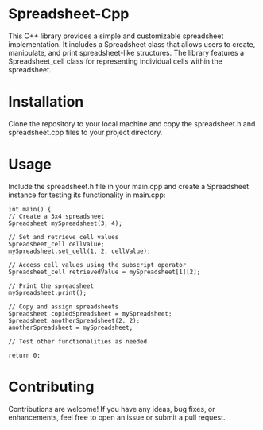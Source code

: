 # Spreadsheet-Cpp
This C++ library provides a simple and customizable spreadsheet implementation. It includes a Spreadsheet class that allows users to create, manipulate, and print spreadsheet-like structures. The library features a Spreadsheet_cell class for representing individual cells within the spreadsheet.
# Installation
Clone the repository to your local machine and copy the spreadsheet.h and spreadsheet.cpp files to your project directory.
# Usage
Include the spreadsheet.h file in your main.cpp and create a Spreadsheet instance for testing its functionality in main.cpp:
    
    int main() {
    // Create a 3x4 spreadsheet
    Spreadsheet mySpreadsheet(3, 4);

    // Set and retrieve cell values
    Spreadsheet_cell cellValue;
    mySpreadsheet.set_cell(1, 2, cellValue);

    // Access cell values using the subscript operator
    Spreadsheet_cell retrievedValue = mySpreadsheet[1][2];

    // Print the spreadsheet
    mySpreadsheet.print();

    // Copy and assign spreadsheets
    Spreadsheet copiedSpreadsheet = mySpreadsheet;
    Spreadsheet anotherSpreadsheet(2, 2);
    anotherSpreadsheet = mySpreadsheet;

    // Test other functionalities as needed

    return 0;
# Contributing
Contributions are welcome! If you have any ideas, bug fixes, or enhancements, feel free to open an issue or submit a pull request. 
